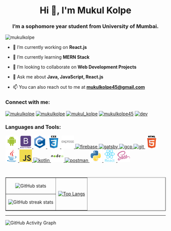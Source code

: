 <h1 align="center">Hi 👋, I'm Mukul Kolpe</h1>
<h3 align="center">I’m a sophomore year student from University of Mumbai.</h3>


<p align="left"> <img src="https://komarev.com/ghpvc/?username=mukulkolpe&label=Profile%20views&color=0e75b6&style=flat" alt="mukulkolpe" /> </p>

- 🔭 I’m currently working on **React.js**

- 🌱 I’m currently learning **MERN Stack**

- 👯 I’m looking to collaborate on **Web Development Projects**

- 💬 Ask me about **Java, JavaScript, React.js**

- 📫 You can also reach out to me at **mukulkolpe45@gmail.com**

<h3 align="left">Connect with me:</h3>
<p align="left">
<a href="https://twitter.com/MukulKolpe" target="_blank"><img align="center" src="https://raw.githubusercontent.com/rahuldkjain/github-profile-readme-generator/master/src/images/icons/Social/twitter.svg" alt="mukulkolpe" height="30" width="40" /></a>
<a href="https://linkedin.com/in/mukulkolpe" target="_blank"><img align="center" src="https://raw.githubusercontent.com/rahuldkjain/github-profile-readme-generator/master/src/images/icons/Social/linked-in-alt.svg" alt="mukulkolpe" height="30" width="40" /></a>
<a href="https://instagram.com/mukul_kolpe" target="_blank"><img align="center" src="https://raw.githubusercontent.com/rahuldkjain/github-profile-readme-generator/master/src/images/icons/Social/instagram.svg" alt="mukul_kolpe" height="30" width="40" /></a>
<a href="https://www.hackerrank.com/mukulkolpe45" target="_blank"><img align="center" src="https://raw.githubusercontent.com/rahuldkjain/github-profile-readme-generator/master/src/images/icons/Social/hackerrank.svg" alt="mukulkolpe45" height="30" width="40" /></a>
<a href="https://mukulkolpe.hashnode.dev/" target="_blank"> <img align="center" src='https://cdn.jsdelivr.net/npm/simple-icons@3.0.1/icons/hashnode.svg' alt='dev' height='40'></a>
</p>

<h3 align="left">Languages and Tools:</h3>
<p align="left"> <a href="https://developer.android.com" target="_blank"> <img src="https://raw.githubusercontent.com/devicons/devicon/master/icons/android/android-original-wordmark.svg" alt="android" width="40" height="40"/> </a> <a href="https://getbootstrap.com" target="_blank"> <img src="https://raw.githubusercontent.com/devicons/devicon/master/icons/bootstrap/bootstrap-plain-wordmark.svg" alt="bootstrap" width="40" height="40"/> </a> <a href="https://www.cprogramming.com/" target="_blank"> <img src="https://raw.githubusercontent.com/devicons/devicon/master/icons/c/c-original.svg" alt="c" width="40" height="40"/> </a> <a href="https://www.w3schools.com/css/" target="_blank"> <img src="https://raw.githubusercontent.com/devicons/devicon/master/icons/css3/css3-original-wordmark.svg" alt="css3" width="40" height="40"/> </a> <a href="https://expressjs.com" target="_blank"> <img src="https://raw.githubusercontent.com/devicons/devicon/master/icons/express/express-original-wordmark.svg" alt="express" width="40" height="40"/> </a> <a href="https://firebase.google.com/" target="_blank"> <img src="https://www.vectorlogo.zone/logos/firebase/firebase-icon.svg" alt="firebase" width="40" height="40"/> </a> <a href="https://www.gatsbyjs.com/" target="_blank"> <img src="https://www.vectorlogo.zone/logos/gatsbyjs/gatsbyjs-icon.svg" alt="gatsby" width="40" height="40"/> </a> <a href="https://cloud.google.com" target="_blank"> <img src="https://www.vectorlogo.zone/logos/google_cloud/google_cloud-icon.svg" alt="gcp" width="40" height="40"/> </a> <a href="https://git-scm.com/" target="_blank"> <img src="https://www.vectorlogo.zone/logos/git-scm/git-scm-icon.svg" alt="git" width="40" height="40"/> </a> <a href="https://www.w3.org/html/" target="_blank"> <img src="https://raw.githubusercontent.com/devicons/devicon/master/icons/html5/html5-original-wordmark.svg" alt="html5" width="40" height="40"/> </a> <a href="https://www.java.com" target="_blank"> <img src="https://raw.githubusercontent.com/devicons/devicon/master/icons/java/java-original.svg" alt="java" width="40" height="40"/> </a> <a href="https://developer.mozilla.org/en-US/docs/Web/JavaScript" target="_blank"> <img src="https://raw.githubusercontent.com/devicons/devicon/master/icons/javascript/javascript-original.svg" alt="javascript" width="40" height="40"/> </a> <a href="https://kotlinlang.org" target="_blank"> <img src="https://www.vectorlogo.zone/logos/kotlinlang/kotlinlang-icon.svg" alt="kotlin" width="40" height="40"/> </a> <a href="https://nodejs.org" target="_blank"> <img src="https://raw.githubusercontent.com/devicons/devicon/master/icons/nodejs/nodejs-original-wordmark.svg" alt="nodejs" width="40" height="40"/> </a> <a href="https://postman.com" target="_blank"> <img src="https://www.vectorlogo.zone/logos/getpostman/getpostman-icon.svg" alt="postman" width="40" height="40"/> </a> <a href="https://www.python.org" target="_blank"> <img src="https://raw.githubusercontent.com/devicons/devicon/master/icons/python/python-original.svg" alt="python" width="40" height="40"/> </a> <a href="https://reactjs.org/" target="_blank"> <img src="https://raw.githubusercontent.com/devicons/devicon/master/icons/react/react-original-wordmark.svg" alt="react" width="40" height="40"/> </a> <a href="https://sass-lang.com" target="_blank"> <img src="https://raw.githubusercontent.com/devicons/devicon/master/icons/sass/sass-original.svg" alt="sass" width="40" height="40"/> </a> </p>

<br>
<table border="1" align="center">
 <tr>
  
  
  
  <td align="center">
  
  
   ![GitHub stats](https://github-readme-stats.vercel.app/api?username=MukulKolpe&show_icons=true)  
  
  
  </td>
  
  
  <td rowspan="2" align="center">
   
   
   [![Top Langs](https://github-readme-stats.vercel.app/api/top-langs/?username=MukulKolpe)](https://github.com/anuraghazra/github-readme-stats)
   
   
  </td>
  
  
  
 </tr>
 
 
 
 <tr>
  
  
  
  <td align="center">
  
  
   ![GitHub streak stats](https://github-readme-streak-stats.herokuapp.com/?user=MukulKolpe)  
  
  
  </td>
  
  
  
  
  
 
  
  
  
 </tr>
<table>
 
___________________________________________________________________________________________________________________________________________________________________
 
![GitHub Activity Graph](https://activity-graph.herokuapp.com/graph?username=MukulKolpe&theme=dracula)
 


